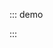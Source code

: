 ::: demo

<template>
  <lay-panel><div style="padding: 30px;">面板</div></lay-panel>
</template>

<script>
import { ref } from 'vue'

export default {
  setup() {

    return {
    }
  }
}
</script>

:::